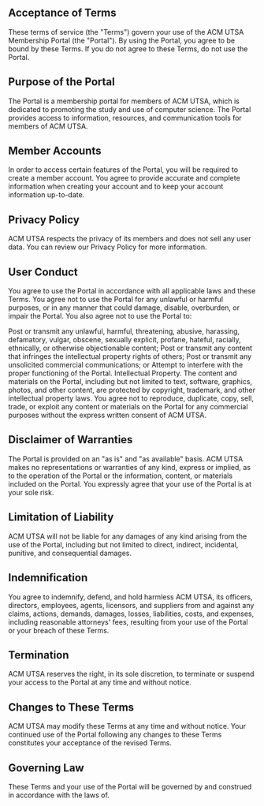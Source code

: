 ## Acceptance of Terms

These terms of service (the "Terms") govern your use of the ACM UTSA Membership Portal (the "Portal"). By using the Portal, you agree to be bound by these Terms. If you do not agree to these Terms, do not use the Portal.

## Purpose of the Portal

The Portal is a membership portal for members of ACM UTSA, which is dedicated to promoting the study and use of computer science. The Portal provides access to information, resources, and communication tools for members of ACM UTSA.

## Member Accounts

In order to access certain features of the Portal, you will be required to create a member account. You agree to provide accurate and complete information when creating your account and to keep your account information up-to-date.

## Privacy Policy

ACM UTSA respects the privacy of its members and does not sell any user data. You can review our Privacy Policy for more information.

## User Conduct

You agree to use the Portal in accordance with all applicable laws and these Terms. You agree not to use the Portal for any unlawful or harmful purposes, or in any manner that could damage, disable, overburden, or impair the Portal. You also agree not to use the Portal to:

Post or transmit any unlawful, harmful, threatening, abusive, harassing, defamatory, vulgar, obscene, sexually explicit, profane, hateful, racially, ethnically, or otherwise objectionable content;
Post or transmit any content that infringes the intellectual property rights of others;
Post or transmit any unsolicited commercial communications; or
Attempt to interfere with the proper functioning of the Portal.
Intellectual Property. The content and materials on the Portal, including but not limited to text, software, graphics, photos, and other content, are protected by copyright, trademark, and other intellectual property laws. You agree not to reproduce, duplicate, copy, sell, trade, or exploit any content or materials on the Portal for any commercial purposes without the express written consent of ACM UTSA.

## Disclaimer of Warranties

The Portal is provided on an "as is" and "as available" basis. ACM UTSA makes no representations or warranties of any kind, express or implied, as to the operation of the Portal or the information, content, or materials included on the Portal. You expressly agree that your use of the Portal is at your sole risk.

## Limitation of Liability

ACM UTSA will not be liable for any damages of any kind arising from the use of the Portal, including but not limited to direct, indirect, incidental, punitive, and consequential damages.

## Indemnification

You agree to indemnify, defend, and hold harmless ACM UTSA, its officers, directors, employees, agents, licensors, and suppliers from and against any claims, actions, demands, damages, losses, liabilities, costs, and expenses, including reasonable attorneys' fees, resulting from your use of the Portal or your breach of these Terms.

## Termination

ACM UTSA reserves the right, in its sole discretion, to terminate or suspend your access to the Portal at any time and without notice.

## Changes to These Terms

ACM UTSA may modify these Terms at any time and without notice. Your continued use of the Portal following any changes to these Terms constitutes your acceptance of the revised Terms.

## Governing Law

These Terms and your use of the Portal will be governed by and construed in accordance with the laws of.
